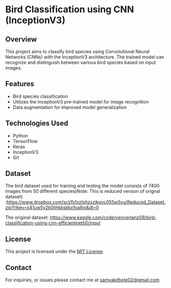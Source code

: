 # Bird Classification using CNN (InceptionV3)

## Overview

This project aims to classify bird species using Convolutional Neural Networks (CNNs) with the InceptionV3 architecture. The trained model can recognize and distinguish between various bird species based on input images.

## Features

- Bird species classification
- Utilizes the InceptionV3 pre-trained model for image recognition
- Data augmentation for improved model generalization

## Technologies Used

- Python
- TensorFlow
- Keras
- InceptionV3
- Git

## Dataset

The bird dataset used for training and testing the model consists of 7400 images from 50 different species(Note: This is reduced version of orignal dataset)
:https://www.dropbox.com/scl/fi/lxzlxhzxzjkovc055w5vu/Reduced_Dataset.zip?rlkey=s41uw5y2k0ljhkkskkxfoa6jo&dl=0

The original dataset: https://www.kaggle.com/code/vencerlanz09/bird-classification-using-cnn-efficientnetb0/input

## License

This project is licensed under the [MIT License](LICENSE).

## Contact

For inquiries, or issues please contact me at samyakdhole02@gmail.com
